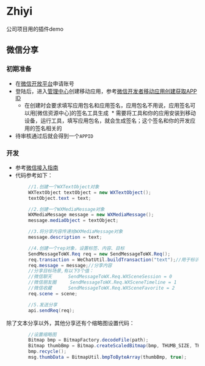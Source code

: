 # Zhiyi
公司项目用的插件demo
## 微信分享
### 初期准备
* 在[微信开放平台](https://open.weixin.qq.com)申请账号
* 登陆后，进入[管理中心](https://open.weixin.qq.com/cgi-bin/applist?t=manage/list&lang=zh_CN&token=b3b5e8345f7ddd164fa42371f8787ad83e1ccda1)创建移动应用，参考[微信开发者移动应用创建获取APP ID](https://www.jianshu.com/p/01d549014f0a)
  * 在创建时会要求填写应用包名和应用签名，应用包名不用说，应用签名可以用[微信资源中心]的签名工具生成
  * 需要将工具和你的应用安装到移动设备，运行工具，填写应用包名，就会生成签名；这个签名和你的开发应用的签名相关的
* 待审核通过后就会得到一个`APPID`

### 开发
* 参考[微信接入指南](https://open.weixin.qq.com/cgi-bin/showdocument?action=dir_list&t=resource/res_list&verify=1&id=1417751808&token=f4464de1cd69d0cef908b181c6ab61ce4d0f5d29&lang=zh_CN)
* 代码参考如下：
```Java
        //1.创建一个WXTextObject对象
        WXTextObject textObject = new WXTextObject();
        textObject.text = text;

        //2.创建一个WXMediaMessage对象
        WXMediaMessage message = new WXMediaMessage();
        message.mediaObject = textObject;

        //3.将分享内容传递给WXMediaMessage对象
        message.description = text;

        //4.创建一个rep对象，设置标签、内容、目标
        SendMessageToWX.Req req = new SendMessageToWX.Req();
        req.transaction = WeChatUtil.buildTransaction("text");//用于标识请求，回到中会用到
        req.message = message;//分享内容
        //分享目标场景,有以下3个值：
        //微信聊天      SendMessageToWX.Req.WXSceneSession = 0
        //微信朋友圈     SendMessageToWX.Req.WXSceneTimeline = 1
        //微信收藏      SendMessageToWX.Req.WXSceneFavorite = 2
        req.scene = scene;

        //5.发送分享
        api.sendReq(req);
```
除了文本分享以外，其他分享还有个缩略图设置代码：
```Java
        //设置缩略图
        Bitmap bmp = BitmapFactory.decodeFile(path);
        Bitmap thumbBmp = Bitmap.createScaledBitmap(bmp, THUMB_SIZE, THUMB_SIZE, true);
        bmp.recycle();
        msg.thumbData = BitmapUtil.bmpToByteArray(thumbBmp, true);
```
